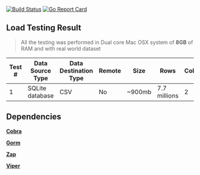 [![Build Status](https://travis-ci.com/flowace/db2db.svg?branch=master)](https://travis-ci.com/flowace/db2db)
[![Go Report Card](https://goreportcard.com/badge/github.com/flowace/db2db)](https://goreportcard.com/report/github.com/flowace/db2db)

## Load Testing Result
> All the testing was performed in Dual core Mac OSX system of **8GB** of RAM and with real world dataset

|Test #| Data Source Type | Data Destination Type | Remote |Size  | Rows|Columns|Execution Time|Concurrent|
|---|---|---|---|---|---|---|---|---|
|1|  SQLite database | CSV| No  | ~900mb  | 7.7 millions  |  2 | 102.726 sec|No|

## Dependencies

[**Cobra**](https://github.com/spf13/cobra)

[**Gorm**](https://github.com/jinzhu/gorm)

[**Zap**](https://github.com/uber-go/zap)

[**Viper**](https://github.com/spf13/viper)


